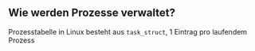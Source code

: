 Wie werden Prozesse verwaltet?
---
Prozesstabelle in Linux besteht aus ``task_struct``, 1 Eintrag pro laufendem Prozess